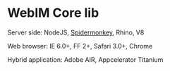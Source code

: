 WebIM Core lib
=====================================================


Server side: NodeJS, [Spidermonkey][spidermonkey], Rhino, V8

Web browser: IE 6.0+, FF 2+, Safari 3.0+, Chrome

Hybrid application: Adobe AIR, Appcelerator Titanium


[spidermonkey]: http://www.mozilla.org/js/spidermonkey/
